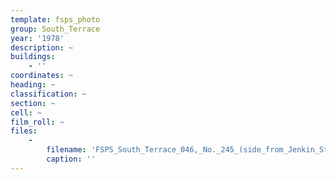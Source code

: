 ```yaml
---
template: fsps_photo
group: South_Terrace
year: '1978'
description: ~
buildings:
    - ''
coordinates: ~
heading: ~
classification: ~
section: ~
cell: ~
film_roll: ~
files:
    -
        filename: 'FSPS_South_Terrace_046,_No._245_(side_from_Jenkin_Street),_16-6-H_1978.png'
        caption: ''
---
```


